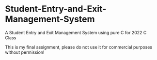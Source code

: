 # Student-Entry-and-Exit-Management-System
A Student Entry and Exit Management System using pure C for 2022 C Class

This is my final assignment, please do not use it for commercial purposes without permission!
